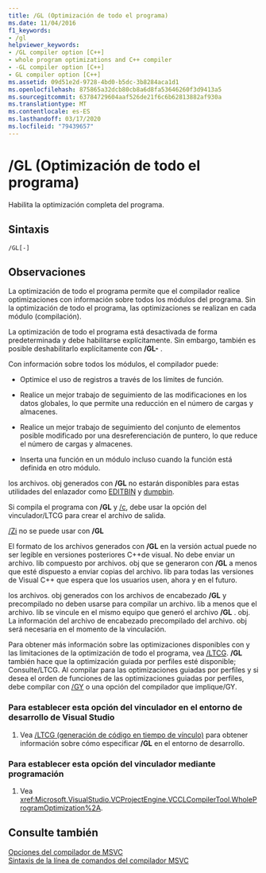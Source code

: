 ```yaml
---
title: /GL (Optimización de todo el programa)
ms.date: 11/04/2016
f1_keywords:
- /gl
helpviewer_keywords:
- /GL compiler option [C++]
- whole program optimizations and C++ compiler
- -GL compiler option [C++]
- GL compiler option [C++]
ms.assetid: 09d51e2d-9728-4bd0-b5dc-3b8284aca1d1
ms.openlocfilehash: 875865a32dcb80cb8a6d8fa53646260f3d9413a5
ms.sourcegitcommit: 63784729604aaf526de21f6c6b62813882af930a
ms.translationtype: MT
ms.contentlocale: es-ES
ms.lasthandoff: 03/17/2020
ms.locfileid: "79439657"
---
```

# <a name="gl-whole-program-optimization"></a>/GL (Optimización de todo el programa)

Habilita la optimización completa del programa.

## <a name="syntax"></a>Sintaxis

```
/GL[-]
```

## <a name="remarks"></a>Observaciones

La optimización de todo el programa permite que el compilador realice optimizaciones con información sobre todos los módulos del programa. Sin la optimización de todo el programa, las optimizaciones se realizan en cada módulo (compilación).

La optimización de todo el programa está desactivada de forma predeterminada y debe habilitarse explícitamente. Sin embargo, también es posible deshabilitarlo explícitamente con **/GL-** .

Con información sobre todos los módulos, el compilador puede:

- Optimice el uso de registros a través de los límites de función.

- Realice un mejor trabajo de seguimiento de las modificaciones en los datos globales, lo que permite una reducción en el número de cargas y almacenes.

- Realice un mejor trabajo de seguimiento del conjunto de elementos posible modificado por una desreferenciación de puntero, lo que reduce el número de cargas y almacenes.

- Inserta una función en un módulo incluso cuando la función está definida en otro módulo.

los archivos. obj generados con **/GL** no estarán disponibles para estas utilidades del enlazador como [EDITBIN](editbin-reference.md) y [dumpbin](dumpbin-reference.md).

Si compila el programa con **/GL** y [/c](c-compile-without-linking.md), debe usar la opción del vinculador/LTCG para crear el archivo de salida.

[/Zi](z7-zi-zi-debug-information-format.md) no se puede usar con **/GL**

El formato de los archivos generados con **/GL** en la versión actual puede no ser legible en versiones posteriores C++de visual. No debe enviar un archivo. lib compuesto por archivos. obj que se generaron con **/GL** a menos que esté dispuesto a enviar copias del archivo. lib para todas las versiones de Visual C++ que espera que los usuarios usen, ahora y en el futuro.

los archivos. obj generados con los archivos de encabezado **/GL** y precompilado no deben usarse para compilar un archivo. lib a menos que el archivo. lib se vincule en el mismo equipo que generó el archivo **/GL** . obj. La información del archivo de encabezado precompilado del archivo. obj será necesaria en el momento de la vinculación.

Para obtener más información sobre las optimizaciones disponibles con y las limitaciones de la optimización de todo el programa, vea [/LTCG](ltcg-link-time-code-generation.md).  **/GL** también hace que la optimización guiada por perfiles esté disponible; Consulte/LTCG.  Al compilar para las optimizaciones guiadas por perfiles y si desea el orden de funciones de las optimizaciones guiadas por perfiles, debe compilar con [/GY](gy-enable-function-level-linking.md) o una opción del compilador que implique/GY.

### <a name="to-set-this-linker-option-in-the-visual-studio-development-environment"></a>Para establecer esta opción del vinculador en el entorno de desarrollo de Visual Studio

1. Vea [/LTCG (generación de código en tiempo de vínculo)](ltcg-link-time-code-generation.md) para obtener información sobre cómo especificar **/GL** en el entorno de desarrollo.

### <a name="to-set-this-linker-option-programmatically"></a>Para establecer esta opción del vinculador mediante programación

1. Vea <xref:Microsoft.VisualStudio.VCProjectEngine.VCCLCompilerTool.WholeProgramOptimization%2A>.

## <a name="see-also"></a>Consulte también

[Opciones del compilador de MSVC](compiler-options.md)<br/>
[Sintaxis de la línea de comandos del compilador MSVC](compiler-command-line-syntax.md)
